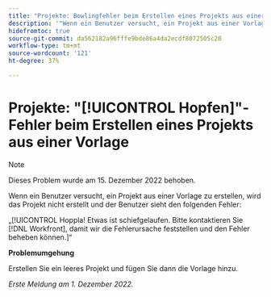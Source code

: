 ```yaml
---
title: "Projekte: Bowlingfehler beim Erstellen eines Projekts aus einer Vorlage"
description: '"Wenn ein Benutzer versucht, ein Projekt aus einer Vorlage zu erstellen, wird das Projekt nicht erstellt, und der Benutzer sieht den Fehler "Oh!"! Etwas ist schiefgelaufen. Bitte kontaktieren Sie Workfront, damit wir die Fehlerursache feststellen und den Fehler beheben können.“'
hidefromtoc: true
source-git-commit: da562182a96fffe9bde86a4da2ecdf8072505c20
workflow-type: tm+mt
source-wordcount: '121'
ht-degree: 37%

---
```



# Projekte: &quot;[!UICONTROL Hopfen]&quot;-Fehler beim Erstellen eines Projekts aus einer Vorlage

>[!NOTE]
>
>Dieses Problem wurde am 15. Dezember 2022 behoben.

Wenn ein Benutzer versucht, ein Projekt aus einer Vorlage zu erstellen, wird das Projekt nicht erstellt und der Benutzer sieht den folgenden Fehler:

„[!UICONTROL Hoppla! Etwas ist schiefgelaufen. Bitte kontaktieren Sie [!DNL Workfront], damit wir die Fehlerursache feststellen und den Fehler beheben können.]“

**Problemumgehung**

Erstellen Sie ein leeres Projekt und fügen Sie dann die Vorlage hinzu.

_Erste Meldung am 1. Dezember 2022._

